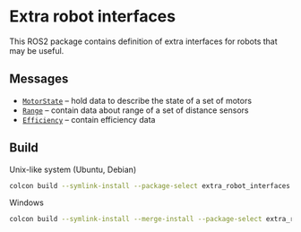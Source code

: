 # Extra robot interfaces

This ROS2 package contains definition of extra interfaces for robots that may be useful.

## Messages

- [`MotorState`](msg/MotorState.msg) &ndash; hold data to describe the state of a set of motors
- [`Range`](msg/Range.msg) &ndash; contain data about range of a set of distance sensors
- [`Efficiency`](msg/Efficiency.msg) &ndash; contain efficiency data

## Build

Unix-like system (Ubuntu, Debian)

```bash
colcon build --symlink-install --package-select extra_robot_interfaces
```

Windows

```bash
colcon build --symlink-install --merge-install --package-select extra_robot_interfaces
```

